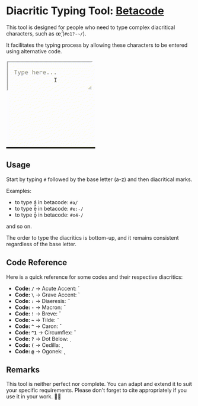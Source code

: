 # Diacritic Typing Tool: [Betacode](https://schefflaa.github.io/betacode/)

This tool is designed for people who need to type complex diacritical characters, such as œ̣̃́ (`#o1?-~/`).

It facilitates the typing process by allowing these characters to be entered using alternative code. 


[![Demo Betacode alpha](https://github.com/schefflaa/betacode/blob/main/demo.gif)](https://schefflaa.github.io/betacode/)


## Usage
Start by typing `#` followed by the base letter (a-z) and then diacritical marks.

Examples:
- to type á in betacode: `#a/`
- to type ë̄́ in betacode: `#e:-/`
- to type ǭ́ in betacode: `#o4-/`

and so on.

The order to type the diacritics is bottom-up, and it remains consistent regardless of the base letter. 

## Code Reference
Here is a quick reference for some codes and their respective diacritics:

- **Code: `/`** → Acute Accent:  ́
- **Code: `\`** → Grave Accent:  ̀
- **Code: `:`** → Diaeresis:  ̈
- **Code: `-`** → Macron:  ̄
- **Code: `!`** → Breve:  ˘
- **Code: `~`** → Tilde:  ̃
- **Code: `^`** → Caron:  ˇ
- **Code: `^1`** → Circumflex:  ̂
- **Code: `?`** → Dot Below:  ̣
- **Code: `(`** → Cedilla:  ̧
- **Code: `@`** → Ogonek:  ̨

## Remarks
This tool is neither perfect nor complete. You can adapt and extend it to suit your specific requirements. Please don't forget to cite appropriately if you use it in your work. 🤝🏼
